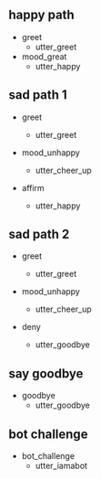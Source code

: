 ## happy path
* greet
  - utter_greet
* mood_great
  - utter_happy

## sad path 1
* greet
  - utter_greet
* mood_unhappy
  - utter_cheer_up
 
* affirm
  - utter_happy

## sad path 2
* greet
  - utter_greet
* mood_unhappy
  - utter_cheer_up
  
* deny
  - utter_goodbye

## say goodbye
* goodbye
  - utter_goodbye

## bot challenge
* bot_challenge
  - utter_iamabot

